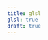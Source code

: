 ```yaml
---
title: glsl
glsl: true
draft: true
---
```

<div class="codeAndCanvas" data="void mainImage(out vec4 fragColor, in vec2 fragCoord) {
    vec2 pos = 256.0 * fragCoord.xy / iResolution.x + iTime;
    vec3 col = vec3(0.0);
    for (int i=0; i<6; i++) {
    vec2 a = floor(pos);
    vec2 b = fract(pos);
    vec4 w = fract((sin(a.x * 7.0 + 31.0 * a.y + 0.01 * iTime) +
                    vec4(0.035, 0.01, 0.0, 0.7)) * 13.545317);
    col += w.xyz * smoothstep(0.45, 0.55, w.w) *
           sqrt(16.0 * b.x * b.y * (1.0 - b.x) * (1.0 - b.y));
    pos /= 2.0;
    col /= 2.0;
    }
    col = pow(2.5 * col, vec3(1.0, 1.0, 0.7));
    fragColor = vec4(col, 1.0);
}">
</div>
